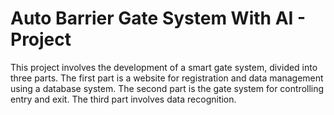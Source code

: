 # Auto Barrier Gate System With AI - Project

This project involves the development of a smart gate system, divided into three parts. 
The first part is a website for registration and data management using a database system. 
The second part is the gate system for controlling entry and exit. The third part involves data recognition.


